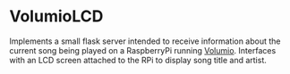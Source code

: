 # VolumioLCD

Implements a small flask server intended to receive information about the current song being played on a RaspberryPi running [Volumio](https://volumio.com/en/).
Interfaces with an LCD screen attached to the RPi to display song title and artist.
